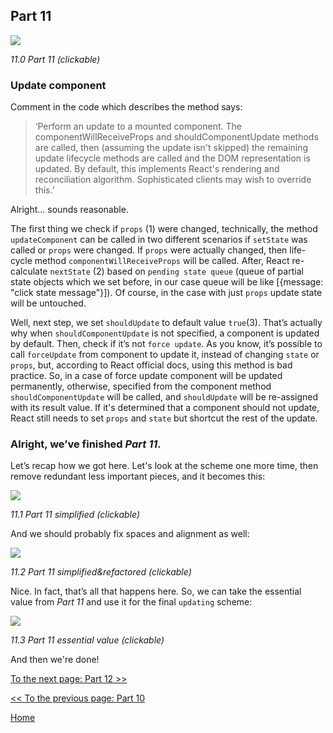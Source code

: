 ## Part 11

[![](https://rawgit.com/Bogdan-Lyashenko/Under-the-hood-ReactJS/master/stack/images/11/part-11.svg)](https://rawgit.com/Bogdan-Lyashenko/Under-the-hood-ReactJS/master/stack/images/11/part-11.svg)

<em>11.0 Part 11 (clickable)</em>

### Update component

Comment in the code which describes the method says:
>‘Perform an update to a mounted component. The componentWillReceiveProps and shouldComponentUpdate methods are called, then (assuming the update isn't skipped) the remaining update lifecycle methods are called and the DOM representation is updated. By default, this implements React's rendering and reconciliation algorithm. Sophisticated clients may wish to override this.’

Alright… sounds reasonable.

The first thing we check if `props` (1) were changed, technically, the method `updateComponent` can be called in two different scenarios if `setState` was called or `props` were changed. If `props` were actually changed, then life-cycle method `componentWillReceiveProps` will be called. After, React re-calculate `nextState` (2) based on `pending state queue` (queue of partial state objects which we set before, in our case queue will be like [{message: "click state message"}]). Of course, in the case with just `props` update state will be untouched.

Well, next step, we set `shouldUpdate` to default value `true`(3). That’s actually why when `shouldComponentUpdate` is not specified, a component is updated by default. Then, check if it’s not `force update`. As you know, it’s possible to call `forceUpdate` from component to update it, instead of changing `state` or `props`, but, according to React official docs, using this method is bad practice. So, in a case of force update component will be updated permanently, otherwise, specified from the component method `shouldComponentUpdate` will be called, and `shouldUpdate` will be re-assigned with its result value. If it's determined that a component should not update, React still needs to set `props` and `state` but shortcut the rest of the update.

### Alright, we’ve finished *Part 11*.

Let’s recap how we got here. Let's look at the scheme one more time, then remove redundant less important pieces, and it becomes this:

[![](https://rawgit.com/Bogdan-Lyashenko/Under-the-hood-ReactJS/master/stack/images/11/part-11-A.svg)](https://rawgit.com/Bogdan-Lyashenko/Under-the-hood-ReactJS/master/stack/images/11/part-11-A.svg)

<em>11.1 Part 11 simplified (clickable)</em>

And we should probably fix spaces and alignment as well:

[![](https://rawgit.com/Bogdan-Lyashenko/Under-the-hood-ReactJS/master/stack/images/11/part-11-B.svg)](https://rawgit.com/Bogdan-Lyashenko/Under-the-hood-ReactJS/master/stack/images/11/part-11-B.svg)

<em>11.2 Part 11 simplified&refactored (clickable)</em>

Nice. In fact, that’s all that happens here. So, we can take the essential value from *Part 11* and use it for the final `updating` scheme:

[![](https://rawgit.com/Bogdan-Lyashenko/Under-the-hood-ReactJS/master/stack/images/11/part-11-C.svg)](https://rawgit.com/Bogdan-Lyashenko/Under-the-hood-ReactJS/master/stack/images/11/part-11-C.svg)

<em>11.3 Part 11 essential value (clickable)</em>

And then we're done!


[To the next page: Part 12 >>](./Part-12.md)

[<< To the previous page: Part 10](./Part-10.md)


[Home](../../README.md)
